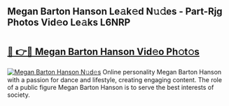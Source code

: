 ## Megan Barton Hanson Le𝚊k𝚎d N𝚞𝚍es - Part-Rjg Photos Vid𝚎o Le𝚊ks L6NRP

# <h2><a href="http://fbfzkm8.evod.top/?m=Megan+Barton+Hanson">🔗 👉🔴 Megan Barton Hanson Vid𝚎o Ph𝚘t𝚘s</a></h2>

[![Megan Barton Hanson N𝚞d𝚎s](https://i.imgur.com/8V9OHl7.gif)](http://fbfzkm8.evod.top/?m=Megan+Barton+Hanson)
Online personality Megan Barton Hanson with a passion for dance and lifestyle, creating engaging content. The role of a public figure Megan Barton Hanson is to serve the best interests of society. 
